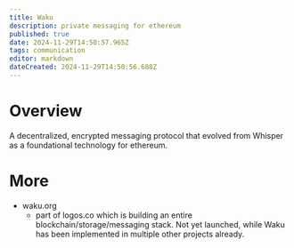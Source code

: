 ```yaml
---
title: Waku
description: private messaging for ethereum
published: true
date: 2024-11-29T14:50:57.965Z
tags: communication
editor: markdown
dateCreated: 2024-11-29T14:50:56.688Z
---
```


# Overview
A decentralized, encrypted messaging protocol that evolved from Whisper as a foundational technology for ethereum.

# More
* waku.org
	* part of logos.co which is building an entire blockchain/storage/messaging stack. Not yet launched, while Waku has been implemented in multiple other projects already.